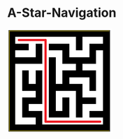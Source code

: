 # A-Star-Navigation

![image](https://github.com/Bigpig4396/A-Star-Navigation/blob/master/haha.png)
